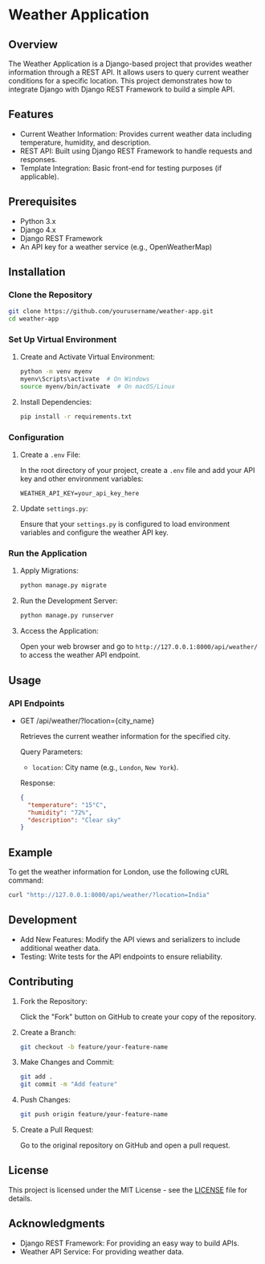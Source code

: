 # Weather Application

## Overview

The Weather Application is a Django-based project that provides weather information through a REST API. It allows users to query current weather conditions for a specific location. This project demonstrates how to integrate Django with Django REST Framework to build a simple API.

## Features

- Current Weather Information: Provides current weather data including temperature, humidity, and description.
- REST API: Built using Django REST Framework to handle requests and responses.
- Template Integration: Basic front-end for testing purposes (if applicable).

## Prerequisites

- Python 3.x
- Django 4.x
- Django REST Framework
- An API key for a weather service (e.g., OpenWeatherMap)

## Installation

### Clone the Repository

```bash
git clone https://github.com/yourusername/weather-app.git
cd weather-app
```

### Set Up Virtual Environment

1. Create and Activate Virtual Environment:

   ```bash
   python -m venv myenv
   myenv\Scripts\activate  # On Windows
   source myenv/bin/activate  # On macOS/Linux
   ```

2. Install Dependencies:

   ```bash
   pip install -r requirements.txt
   ```

### Configuration

1. Create a `.env` File:

   In the root directory of your project, create a `.env` file and add your API key and other environment variables:

   ```env
   WEATHER_API_KEY=your_api_key_here
   ```

2. Update `settings.py`:

   Ensure that your `settings.py` is configured to load environment variables and configure the weather API key.

### Run the Application

1. Apply Migrations:

   ```bash
   python manage.py migrate
   ```

2. Run the Development Server:

   ```bash
   python manage.py runserver
   ```

3. Access the Application:

   Open your web browser and go to `http://127.0.0.1:8000/api/weather/` to access the weather API endpoint.

## Usage

### API Endpoints

- GET /api/weather/?location={city_name}

  Retrieves the current weather information for the specified city.

  Query Parameters:

  - `location`: City name (e.g., `London`, `New York`).

  Response:

  ```json
  {
    "temperature": "15°C",
    "humidity": "72%",
    "description": "Clear sky"
  }
  ```

## Example

To get the weather information for London, use the following cURL command:

```bash
curl "http://127.0.0.1:8000/api/weather/?location=India"
```

## Development

- Add New Features: Modify the API views and serializers to include additional weather data.
- Testing: Write tests for the API endpoints to ensure reliability.

## Contributing

1. Fork the Repository:

   Click the "Fork" button on GitHub to create your copy of the repository.

2. Create a Branch:

   ```bash
   git checkout -b feature/your-feature-name
   ```

3. Make Changes and Commit:

   ```bash
   git add .
   git commit -m "Add feature"
   ```

4. Push Changes:

   ```bash
   git push origin feature/your-feature-name
   ```

5. Create a Pull Request: 

   Go to the original repository on GitHub and open a pull request.

## License

This project is licensed under the MIT License - see the [LICENSE](LICENSE) file for details.

## Acknowledgments

- Django REST Framework: For providing an easy way to build APIs.
- Weather API Service: For providing weather data.

